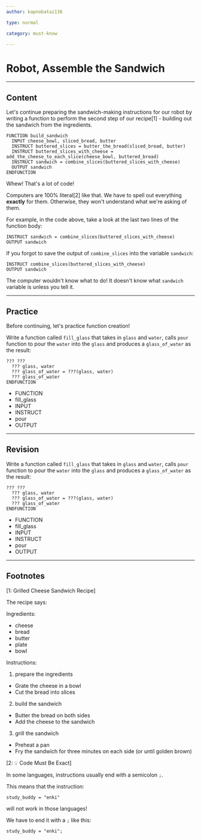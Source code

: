 ```yaml
---
author: kapnobatai136

type: normal

category: must-know

---
```


# Robot, Assemble the Sandwich

---
## Content

Let's continue preparing the sandwich-making instructions for our robot by writing a function to perform the second step of our recipe[1] - building out the sandwich from the ingredients.

```plain-text
FUNCTION build_sandwich
  INPUT cheese_bowl, sliced_bread, butter
  INSTRUCT buttered_slices = butter_the_bread(sliced_bread, butter)
  INSTRUCT buttered_slices_with_cheese = add_the_cheese_to_each_slice(cheese_bowl, buttered_bread)
  INSTRUCT sandwich = combine_slices(buttered_slices_with_cheese)
  OUTPUT sandwich
ENDFUNCTION
```

Whew! That's a lot of code! 

Computers are 100% literal[2] like that. We have to spell out everything **exactly** for them. Otherwise, they won't understand what we're asking of them.

For example, in the code above, take a look at the last two lines of the function body:

```plain-text
INSTRUCT sandwich = combine_slices(buttered_slices_with_cheese)
OUTPUT sandwich
```

If you forgot to save the output of `combine_slices` into the variable `sandwich`:

```plain-text
INSTRUCT combine_slices(buttered_slices_with_cheese)
OUTPUT sandwich
```

The computer wouldn't know what to do! It doesn't know what `sandwich` variable is unless you tell it.

---
## Practice

Before continuing, let's practice function creation!

Write a function called `fill_glass` that takes in `glass` and `water`, calls `pour` function to pour the `water` into the `glass` and produces a `glass_of_water` as the result:

```plain-text
??? ???
  ??? glass, water
  ??? glass_of_water = ???(glass, water)
  ??? glass_of_water
ENDFUNCTION
```

- FUNCTION
- fill_glass
- INPUT
- INSTRUCT
- pour
- OUTPUT

---
## Revision

Write a function called `fill_glass` that takes in `glass` and `water`, calls `pour` function to pour the `water` into the `glass` and produces a `glass_of_water` as the result:

```plain-text
??? ???
  ??? glass, water
  ??? glass_of_water = ???(glass, water)
  ??? glass_of_water
ENDFUNCTION
```

- FUNCTION
- fill_glass
- INPUT
- INSTRUCT
- pour
- OUTPUT

---
## Footnotes

[1: Grilled Cheese Sandwich Recipe]

The recipe says:

Ingredients:
- cheese
- bread
- butter
- plate
- bowl

Instructions:

1. prepare the ingredients
  - Grate the cheese in a bowl
  - Cut the bread into slices

2. build the sandwich
  - Butter the bread on both sides
  - Add the cheese to the sandwich

3. grill the sandwich
  - Preheat a pan
  - Fry the sandwich for three minutes on each side (or until golden brown)

[2: 💡 Code Must Be Exact]

In some languages, instructions usually end with a semicolon `;`. 

This means that the instruction:

```plain-text
study_buddy = "enki"
```

will not work in those languages! 

We have to end it with a `;` like this:

```plain-text
study_buddy = "enki";
``` 
